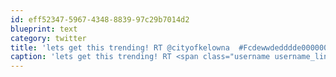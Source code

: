 ```yaml
---
id: eff52347-5967-4348-8839-97c29b7014d2
blueprint: text
category: twitter
title: 'lets get this trending! RT @cityofkelowna  #Fcdewwdedddde00000000wwwwewwwwwwwwwwwwwwwwwwwwwwwwwwwwwwwwwwwwwwwwpwwwwwwwwwwww'
caption: 'lets get this trending! RT <span class="username username_linked">@<a href="https://twitter.com/cityofkelowna" title="City of Kelowna">cityofkelowna</a></span>  <span class="hashtag hashtag_local">#<a href="http://tweettemp.darylchymko.ca/?tag=fcdewwdedddde00000000wwwwewwwwwwwwwwwwwwwwwwwwwwwwwwwwwwwwwwwwwwwwpwwwwwwwwwwww">Fcdewwdedddde00000000wwwwewwwwwwwwwwwwwwwwwwwwwwwwwwwwwwwwwwwwwwwwpwwwwwwwwwwww</a>'
---
```

